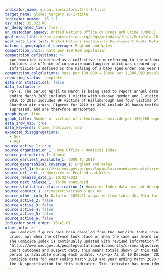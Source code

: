 ```yaml
---
indicator_name: global_indicators.16-1-1-title
target_name: global_targets.16-1-title
indicator_number: 16.1.1
csv_size: 35.822 kB
un_designated_tier: Tier I
un_custodian_agency: United Nations Office on Drugs and Crime (UNODC), World Health Organization (WHO)
goal_meta_link: https://unstats.un.org/sdgs/metadata/files/Metadata-16-01-01.pdf
goal_meta_link_text: United Nations Sustainable Development Goals Metadata (PDF 222 KB)
national_geographical_coverage: England and Wales
computation_units: Rate per 100,000 population
computation_definitions: >-
  <p> Homicide is defined as a collective term referring to the offences of murder, manslaughter and infanticide. </p><p>Murder and manslaughter are common law offences that have never been defined by statute, although they have been modified by statute. </p><p>The manslaughter category
  includes the offence of corporate manslaughter which was created by the Corporate Manslaughter and Corporate Homicide Act 2007 which came into force on 6 April 2008. </p><p>The offence of infanticide was created by the Infanticide Act 1922 and refined by the Infanticide Act 1938.
  Infanticide is defined as the killing of a baby aged under one year by their mother while the balance of her mind was disturbed as a result of giving birth.
computation_calculations: Rate per 100,000 = (Rate per 1,000,000 population/10)
reporting_status: complete
data_non_statistical: false
data_footnote: >-
  <p> 1. The period April to March is being used to report annual data. </p><p> 2. Data for year ending March 2012, 2015 and 2019 each include 1 victim with unknown gender. </p><p> 3. Data for year ending March 2016 includes 1 victim with unknown gender and sex. </p><p> 4. Data for year
  ending March 2020 includes 1 victim with unknown gender and 1 victim with unknown age. </p><p> 5. Data for City of London have been suppressed due to the small population size of the police force area. </p><p> 6. Figures for 2010 to 2011 includes 12 victims of Derrick Bird. Figures for
  2016 to 2017 includes 96 victims of Hillsborough and four victims of the Westminster Bridge attack. Figures for 2017 to 2018 incudes 31 victims of the terrorist attacks that involved multiple victims, including the Manchester Arena bombing, the London Bridge attack and 11 victims of the
  Shoreham air crash. Figures for 2019 to 2020 include 39 human traffic victims who were found dead in a lorry in Essex. </p><p> 7. Figures for England and England and Wales include data for British Transport Police. </p><p> 8. Rates where the number of homicides are fewer than five are
  supressed, and are therefore unreported.
graph_type: line
graph_title: Number of victims of intentional homicide per 100,000 population, by sex and age
data_show_map: true
data_keywords: Crime, homicide, map
expected_disaggregations:
  - Sex
  - Age
source_active_1: true
source_organisation_1: Home Office - Homicide Index
source_periodicity_1: Annual
source_earliest_available_1: 2009 to 2010
source_geographical_coverage_1: England and Wales
source_url_1: https://www.ons.gov.uk/peoplepopulationandcommunity/crimeandjustice/datasets/appendixtableshomicideinenglandandwales
source_url_text_1: Homicide in England and Wales
source_release_date_1: 10/02/2022
source_next_release_1: To be announced
source_statistical_classification_1: Homicide Index data are not designated as National Statistics.
source_contact_1: crimestatistics@ons.gov.uk
source_other_info_1: Data for 2020/21 acquired from table 4b. Data for 2009/2010 to 2019/20 acquired from table 4.
source_active_2: false
source_active_3: false
source_active_4: false
source_active_5: false
source_active_6: false
indicator_sort_order: 16-01-01
other_info: >-
  <p> Homicide figures have been compiled from the Homicide Index recorded by the Home Office, which contains detailed record-level information about each homicide recorded by police in England and Wales. The Homicide Index data are based on the year when the offence was recorded as a
  crime, not when the offence took place or when the case was heard in court. While in the vast majority of cases the offence will be recorded in the same year as it took place, this is not always the case. Caution is therefore needed when looking at longer-term homicide trends. </p><p>
  The Homicide Index is continually updated with revised information from the police as investigations continue and as cases are heard by the courts. For further information, see the <a href=
  "https://www.ons.gov.uk/peoplepopulationandcommunity/crimeandjustice/methodologies/userguidetocrimestatisticsforenglandandwales">user guide for the Homicide Index</a>.</p><p>Home Office statisticians and Police Forces have undertaken a review of all historical homicide data to update
  court outcomes and suspect data, this means totals shown in this table will not match previously published figures. Therefore, previous time series by region and police force area are not available.</p><p> These figures are revised  from the earliest period and therefore only a 10 year
  period is available during each update. </p><p> As at 10 December 2021; figures are subject to revision as cases are dealt with by the police and by the courts, or as further information becomes available. </p><p> Home Office statisticians and police forces have undertaken a review of
  homicide data for year ending March 2019 and year ending March 2020 to update suspect data and cancelled crimes. Totals shown in this table will not match previously published figures. </p><p>Totals may not sum as numbers include some victims with unknown age or sex.</p>  Data follows
  the UN specification for this indicator. This indicator has been identified in collaboration with topic experts.
---
```

